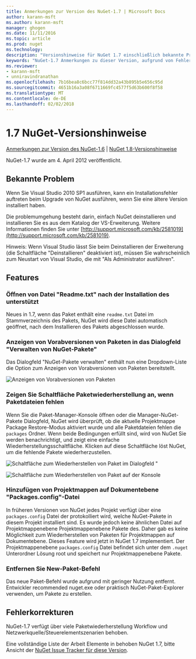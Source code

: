 ```yaml
---
title: Anmerkungen zur Version des NuGet-1.7 | Microsoft Docs
author: karann-msft
ms.author: karann-msft
manager: ghogen
ms.date: 11/11/2016
ms.topic: article
ms.prod: nuget
ms.technology: 
description: "Versionshinweise für NuGet 1.7 einschließlich bekannte Probleme, Fehlerbehebungen, Funktionen und Archivierung von dcrs Design."
keywords: "NuGet-1.7 Anmerkungen zu dieser Version, aufgrund von Fehlerbehebungen, bekannte Probleme, zusätzliche Funktionen, Archivierung von dcrs Design"
ms.reviewer:
- karann-msft
- unniravindranathan
ms.openlocfilehash: 7b16bea8c6bcc77f814dd32a43b895b5e656c95d
ms.sourcegitcommit: 4651b16a3a08f6711669fc4577f5d63b600f8f58
ms.translationtype: MT
ms.contentlocale: de-DE
ms.lasthandoff: 02/02/2018
---
```

# <a name="nuget-17-release-notes"></a>1.7 NuGet-Versionshinweise

[Anmerkungen zur Version des NuGet-1.6](../release-notes/nuget-1.6.md) | [NuGet 1.8-Versionshinweise](../release-notes/nuget-1.8.md)

NuGet-1.7 wurde am 4. April 2012 veröffentlicht.

## <a name="known-installation-issue"></a>Bekannte Problem
Wenn Sie Visual Studio 2010 SP1 ausführen, kann ein Installationsfehler auftreten beim Upgrade von NuGet ausführen, wenn Sie eine ältere Version installiert haben.

Die problemumgehung besteht darin, einfach NuGet deinstallieren und installieren Sie es aus dem Katalog der VS-Erweiterung.  Weitere Informationen finden Sie unter [http://support.microsoft.com/kb/2581019](http://support.microsoft.com/kb/2581019).

Hinweis: Wenn Visual Studio lässt Sie beim Deinstallieren der Erweiterung (die Schaltfläche "Deinstallieren" deaktiviert ist), müssen Sie wahrscheinlich zum Neustart von Visual Studio, die mit "Als Administrator ausführen".

## <a name="features"></a>Features

### <a name="support-opening-readmetxt-file-after-installation"></a>Öffnen von Datei "Readme.txt" nach der Installation des unterstützt
Neues in 1.7, wenn das Paket enthält eine `readme.txt` Datei im Stammverzeichnis des Pakets, NuGet wird diese Datei automatisch geöffnet, nach dem Installieren des Pakets abgeschlossen wurde.

### <a name="show-prerelease-packages-in-the-manage-nuget-packages-dialog"></a>Anzeigen von Vorabversionen von Paketen in das Dialogfeld "Verwalten von NuGet-Pakete"
Das Dialogfeld "NuGet-Pakete verwalten" enthält nun eine Dropdown-Liste die Option zum Anzeigen von Vorabversionen von Paketen bereitstellt.

![Anzeigen von Vorabversionen von Paketen](./media/prerelease-dropdown.png)

### <a name="show-package-restore-button-when-package-files-are-missing"></a>Zeigen Sie Schaltfläche Paketwiederherstellung an, wenn Paketdateien fehlen
Wenn Sie die Paket-Manager-Konsole öffnen oder die Manager-NuGet-Pakete Dialogfeld, NuGet wird überprüft, ob die aktuelle Projektmappe Package Restore-Modus aktiviert wurde und alle Paketdateien fehlen die `packages` Ordner. Wenn beide Bedingungen erfüllt sind, wird von NuGet Sie werden benachrichtigt, und zeigt eine einfache Wiederherstellungsschaltfläche. Klicken auf diese Schaltfläche löst NuGet, um die fehlende Pakete wiederherzustellen.

![Schaltfläche zum Wiederherstellen von Paket im Dialogfeld "](./media/packagerestore-dialog.png)

![Schaltfläche zum Wiederherstellen von Paket auf der Konsole](./media/packagerestore-console.png)

### <a name="add-solution-level-packagesconfig-file"></a>Hinzufügen von Projektmappen auf Dokumentebene "Packages.config"-Datei
In früheren Versionen von NuGet jedes Projekt verfügt über eine `packages.config` Datei der protokolliert wird, welche NuGet-Pakete in diesem Projekt installiert sind. Es wurde jedoch keine ähnlichen Datei auf Projektmappenebene Projektmappenebene Pakete des. Daher gab es keine Möglichkeit zum Wiederherstellen von Paketen für Projektmappen auf Dokumentebene.
Dieses Feature wird jetzt in NuGet 1.7 implementiert. Der Projektmappenebene `packages.config` Datei befindet sich unter dem `.nuget` Unterordner Lösung root und speichert nur Projektmappenebene Pakete.

### <a name="remove-new-package-command"></a>Entfernen Sie New-Paket-Befehl
Das neue Paket-Befehl wurde aufgrund mit geringer Nutzung entfernt. Entwickler recommended nuget.exe oder praktisch NuGet-Paket-Explorer verwenden, um Pakete zu erstellen.

## <a name="bug-fixes"></a>Fehlerkorrekturen
NuGet-1.7 verfügt über viele Paketwiederherstellung Workflow und Netzwerkquelle/Steuerelementszenarien behoben.

Eine vollständige Liste der Arbeit Elemente in behoben NuGet 1.7, bitte Ansicht der [NuGet Issue Tracker für diese Version](http://nuget.codeplex.com/workitem/list/advanced?keyword=&status=Closed&type=All&priority=All&release=NuGet%201.7&assignedTo=All&component=All&sortField=Votes&sortDirection=Descending&page=0).
